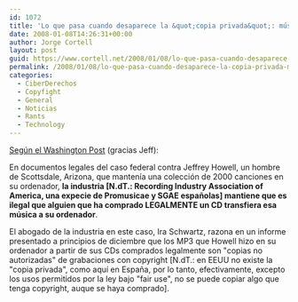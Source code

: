 ```yaml
---
id: 1072
title: 'Lo que pasa cuando desaparece la &quot;copia privada&quot;: música en el ordenador, ilegal'
date: 2008-01-08T14:26:31+00:00
author: Jorge Cortell
layout: post
guid: https://www.cortell.net/2008/01/08/lo-que-pasa-cuando-desaparece-la-copia-privada-musica-en-el-ordenador-ilegal/
permalink: /2008/01/08/lo-que-pasa-cuando-desaparece-la-copia-privada-musica-en-el-ordenador-ilegal/
categories:
  - CiberDerechos
  - Copyfight
  - General
  - Noticias
  - Rants
  - Technology
---
```

<a title="Noticia en el Washington Post" target="_blank" href="https://www.washingtonpost.com/wp-dyn/content/article/2007/12/28/AR2007122800693.html?hpid=topnews">Según el Washington Post</a> (gracias Jeff):

En documentos legales del caso federal contra Jeffrey Howell, un hombre de Scottsdale, Arizona, que mantení­a una colección de 2000 canciones en su ordenador, **la industria [N.dT.: Recording Industry Association of America, una expecie de Promusicae y SGAE españolas] mantiene que es ilegal que alguien que ha comprado LEGALMENTE un CD transfiera esa música a su ordenador**.

El abogado de la industria en este caso, Ira Schwartz, razona en un informe presentado a principios de diciembre que los MP3 que Howell hizo en su ordenador a partir de sus CDs comprados legalmente son "copias no autorizadas" de grabaciones con copyright [N.dT.: en EEUU no existe la "copia privada", como aquí­ en España, por lo tanto, efectivamente, excepto los usos permitidos por la ley bajo "fair use", no se puede copiar algo que tenga copyright, auque se haya comprado].